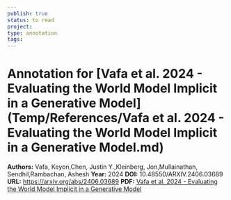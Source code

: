 ```yaml
---
publish: true
status: to read
project:
type: annotation
tags:
---
```

# Annotation for [Vafa et al. 2024 - Evaluating the World Model Implicit in a Generative Model](Temp/References/Vafa et al. 2024 - Evaluating the World Model Implicit in a Generative Model.md)

**Authors:** Vafa, Keyon,Chen, Justin Y.,Kleinberg, Jon,Mullainathan, Sendhil,Rambachan, Ashesh
**Year:** 2024
**DOI:** 10.48550/ARXIV.2406.03689
**URL:** https://arxiv.org/abs/2406.03689
**PDF:** [Vafa et al. 2024 - Evaluating the World Model Implicit in a Generative Model](Papers/PDFs/Vafa%20et%20al.%202024%20-%20Evaluating%20the%20World%20Model%20Implicit%20in%20a%20Generative%20Model.pdf)
